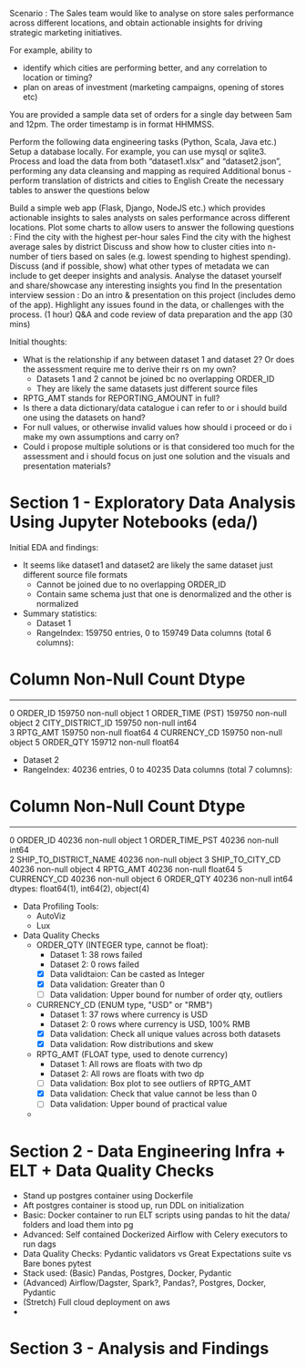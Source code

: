 
Scenario :
The Sales team would like to analyse on store sales performance across different locations, and obtain actionable insights for driving strategic marketing initiatives.

For example, ability to
- identify which cities are performing better, and any correlation to location or timing?
- plan on areas of investment (marketing campaigns, opening of stores etc)

You are provided a sample data set of orders for a single day between 5am and 12pm. The order timestamp is in format HHMMSS.


Perform the following data engineering tasks (Python, Scala, Java etc.)
Setup a database locally. For example, you can use mysql or sqlite3.
Process and load the data from both “dataset1.xlsx” and “dataset2.json”, performing any data cleansing and mapping as required
Additional bonus - perform translation of districts and cities to English
Create the necessary tables to answer the questions below

Build a simple web app (Flask, Django, NodeJS etc.) which provides actionable insights to sales analysts on sales performance across different locations.
Plot some charts to allow users to answer the following questions :
Find the city with the highest per-hour sales
Find the city with the highest average sales by district
Discuss and show how to cluster cities into n-number of tiers based on sales (e.g. lowest spending to highest spending).
Discuss (and if possible, show) what other types of metadata we can include to get deeper insights and analysis.
Analyse the dataset yourself and share/showcase any interesting insights you find
In the presentation interview session : 
Do an intro & presentation on this project (includes demo of the app). Highlight any issues found in the data, or challenges with the process. (1 hour)
Q&A and code review of data preparation and the app (30 mins) 

Initial thoughts:
- What is the relationship if any between dataset 1 and dataset 2? Or does the assessment require me to derive their rs on my own?
  - Datasets 1 and 2 cannot be joined bc no overlapping ORDER_ID 
  - They are likely the same datasets just different source files
- RPTG_AMT stands for REPORTING_AMOUNT in full?
- Is there a data dictionary/data catalogue i can refer to or i should build one using the datasets on hand?
- For null values, or otherwise invalid values how should i proceed or do i make my own assumptions and carry on?
- Could i propose multiple solutions or is that considered too much for the assessment and i should focus on just one solution and the visuals and presentation materials?

# Section 1 - Exploratory Data Analysis Using Jupyter Notebooks (eda/)
Initial EDA and findings:
- It seems like dataset1 and dataset2 are likely the same dataset just different source file formats
  - Cannot be joined due to no overlapping ORDER_ID
  - Contain same schema just that one is denormalized and the other is normalized
- Summary statistics:
  - Dataset 1
  - RangeIndex: 159750 entries, 0 to 159749
Data columns (total 6 columns):
 #   Column             Non-Null Count   Dtype  
---  ------             --------------   -----  
 0   ORDER_ID           159750 non-null  object 
 1   ORDER_TIME  (PST)  159750 non-null  object 
 2   CITY_DISTRICT_ID   159750 non-null  int64  
 3   RPTG_AMT           159750 non-null  float64
 4   CURRENCY_CD        159750 non-null  object 
 5   ORDER_QTY          159712 non-null  float64
   - Dataset 2
   - RangeIndex: 40236 entries, 0 to 40235
Data columns (total 7 columns):
 #   Column                 Non-Null Count  Dtype  
---  ------                 --------------  -----  
 0   ORDER_ID               40236 non-null  object 
 1   ORDER_TIME_PST         40236 non-null  int64  
 2   SHIP_TO_DISTRICT_NAME  40236 non-null  object 
 3   SHIP_TO_CITY_CD        40236 non-null  object 
 4   RPTG_AMT               40236 non-null  float64
 5   CURRENCY_CD            40236 non-null  object 
 6   ORDER_QTY              40236 non-null  int64  
dtypes: float64(1), int64(2), object(4)
- Data Profiling Tools:
  - AutoViz
  - Lux
- Data Quality Checks
  - ORDER_QTY (INTEGER type, cannot be float):
    - Dataset 1: 38 rows failed
    - Dataset 2: 0 rows failed 
    - [x] Data validtaion: Can be casted as Integer
    - [x] Data validation: Greater than 0 
    - [ ] Data validation: Upper bound for number of order qty, outliers
  - CURRENCY_CD (ENUM type, "USD" or "RMB")
    - Dataset 1: 37 rows where currency is USD
    - Dataset 2: 0 rows where currency is USD, 100% RMB
    - [x] Data validation: Check all unique values across both datasets
    - [x] Data validation: Row distributions and skew
  - RPTG_AMT (FLOAT type, used to denote currency)
    - Dataset 1: All rows are floats with two dp
    - Dataset 2: All rows are floats with two dp
    - [ ] Data validation: Box plot to see outliers of RPTG_AMT
    - [x] Data validation: Check that value cannot be less than 0
    - [ ] Data validation: Upper bound of practical value
  - 

# Section 2 - Data Engineering Infra + ELT + Data Quality Checks
- Stand up postgres container using Dockerfile
- Aft postgres container is stood up, run DDL on initialization
- Basic: Docker container to run ELT scripts using pandas to hit the data/ folders and load them into pg
- Advanced: Self contained Dockerized Airflow with Celery executors to run dags
- Data Quality Checks: Pydantic validators vs Great Expectations suite vs Bare bones pytest
- Stack used: (Basic) Pandas, Postgres, Docker, Pydantic
- (Advanced) Airflow/Dagster, Spark?, Pandas?, Postgres, Docker, Pydantic
- (Stretch) Full cloud deployment on aws 
- 
# Section 3 - Analysis and Findings